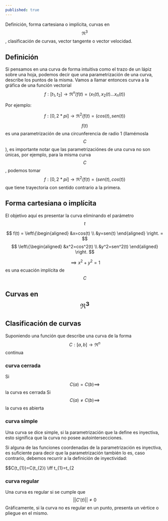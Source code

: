 ```yaml
---
published: true
---
```

Definición, forma cartesiana o implícita, curvas en $$\Re^3$$, clasificación de curvas, vector tangente o vector velocidad.

## Definición

Si pensamos en una curva de forma intuitiva como el trazo de un lápiz sobre una hoja, podemos decir que una parametrización de una curva, describe los puntos de la misma.
Vamos a llamar entonces curva a la gráfica de una función vectorial $$f:[t_{1},t_{2}] \to \Re^n / f(t)=(x_{1}(t), x_{2}(t)...x_{n}(t))$$

Por ejemplo:

$$ f:[0, 2*pi] \to \Re^2 / f(t)=(cos(t), sen(t)) $$

$$f(t)$$ es una parametrización de una circunferencia de radio 1 (llamémosla $$C$$), es importante notar que las parametrizaciónes de una curva no son únicas, por ejemplo, para la misma curva $$C$$, podemos tomar $$f:[0, 2*pi] \to \Re^2 / f(t)=(sen(t), cos(t))$$ que tiene trayectoria con sentido contrario a la primera.

## Forma cartesiana o implícita

El objetivo aquí es presentar la curva eliminando el parámetro $$t$$

$$
f(t) = \left\{\begin{aligned}
&x=cos(t) \\
&y=sen(t)
\end{aligned}
\right. =
$$
$$
\left\{\begin{aligned}
&x^2=cos^2(t) \\
&y^2=sen^2(t)
\end{aligned}
\right.
$$ 

$$\implies x^2+y^2=1$$ es una ecuación implícita de $$C$$

## Curvas en $$\Re^3$$

## Clasificación de curvas

Suponiendo una función que describe una curva de la forma $$C:[a,b] \to \Re^n$$ continua

### curva cerrada
Si $$C(a) = C(b) \implies$$ la curva es cerrada
Si $$C(a) \ne C(b) \implies$$ la curva es abierta

### curva simple
Una curva se dice simple, si la parametrización que la define es inyectiva, esto significa que la curva no posee autointersecciones.

Si alguna de las funciones coordenadas de la parametrización es inyectiva, es suficiente para decir que la parametrización también lo es, caso contrario, debemos recurrir a la definición de inyectividad:

$$C(t_{1})=C(t_{2}) \iff t_{1}=t_{2

### curva regular
Una curva es regular si se cumple que $$||C'(t)|| \ne 0$$
Gráficamente, si la curva no es regular en un punto, presenta un vértice o pliegue en el mismo.


